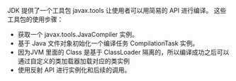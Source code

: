 JDK 提供了一个工具包 javax.tools 让使用者可以用简易的 API 进行编译。
这些工具包的使用步骤：
- 获取一个 javax.tools.JavaCompiler 实例。
- 基于 Java 文件对象初始化一个编译任务 CompilationTask 实例。
- 因为JVM 里面的 Class 是基于 ClassLoader 隔离的，所以编译成功之后可以通过自定义的类加载器加载对应的类实例
- 使用反射 API 进行实例化和后续的调用。
